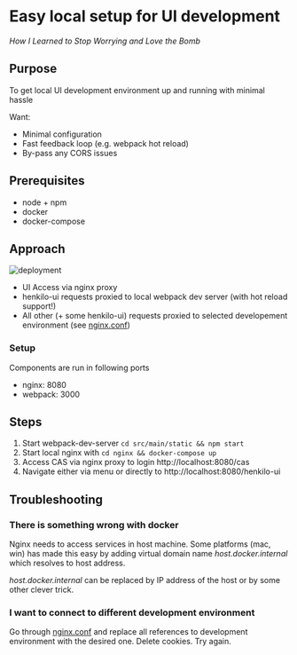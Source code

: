 # Easy local setup for UI development

*How I Learned to Stop Worrying and Love the Bomb*

## Purpose

To get local UI development environment up and running with minimal hassle

Want:
* Minimal configuration
* Fast feedback loop (e.g. webpack hot reload)
* By-pass any CORS issues

## Prerequisites 

* node + npm
* docker
* docker-compose

## Approach

![deployment](http://www.plantuml.com/plantuml/png/JOr1RiKW34JtdC9YpmMwg7AFgWiALa41cnf8qjj_-0fIDcW6pvlPQhFIUaxAkiO2lQ8enxam8JMWtqZNmv_uKwpRmLRGItiyO507YbOkSVUWnnScBdaYI4SKfgdrvBW4fUOC6CydcSzxvFt2iAlt0tH0scDYqoC8_dMihUexkE1HDvCs9U0MK1x1LMI-lAq1_VVQci0w5k7hNwiDoVUSNW00)

[//]: # (image source: http://www.plantuml.com/plantuml/uml/JOr1RiKW34JtdC9YpmMwg7AFgWiALa41cnf8qjj_-0fIDcW6pvlPQhFIUaxAkiO2lQ8enxam8JMWtqZNmv_uKwpRmLRGItiyO507YbOkSVUWnnScBdaYI4SKfgdrvBW4fUOC6CydcSzxvFt2iAlt0tH0scDYqoC8_dMihUexkE1HDvCs9U0MK1x1LMI-lAq1_VVQci0w5k7hNwiDoVUSNW00)

* UI Access via nginx proxy
* henkilo-ui requests proxied to local webpack dev server (with hot reload support!)
* All other (+ some henkilo-ui) requests proxied to selected developement environment (see [nginx.conf](nginx.conf)) 

### Setup

Components are run in following ports
* nginx: 8080
* webpack: 3000

## Steps

1. Start webpack-dev-server `cd src/main/static && npm start`
2. Start local nginx with `cd nginx && docker-compose up`
3. Access CAS via nginx proxy to login http://localhost:8080/cas
4. Navigate either via menu or directly to http://localhost:8080/henkilo-ui

## Troubleshooting

### There is something wrong with docker

Nginx needs to access services in host machine. Some platforms (mac, win) has made this easy by adding
virtual domain name *host.docker.internal* which resolves to host address.

*host.docker.internal* can be replaced by IP address of the host or by some other clever trick.

### I want to connect to different development environment

Go through [nginx.conf](nginx.conf) and replace all references to development environment with the desired one.
Delete cookies. Try again.

